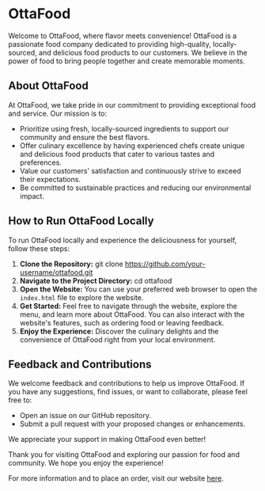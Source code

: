 # OttaFood

Welcome to OttaFood, where flavor meets convenience! OttaFood is a passionate food company dedicated to providing high-quality, locally-sourced, and delicious food products to our customers. We believe in the power of food to bring people together and create memorable moments.

## About OttaFood

At OttaFood, we take pride in our commitment to providing exceptional food and service. Our mission is to:

- Prioritize using fresh, locally-sourced ingredients to support our community and ensure the best flavors.
- Offer culinary excellence by having experienced chefs create unique and delicious food products that cater to various tastes and preferences.
- Value our customers' satisfaction and continuously strive to exceed their expectations.
- Be committed to sustainable practices and reducing our environmental impact.

## How to Run OttaFood Locally

To run OttaFood locally and experience the deliciousness for yourself, follow these steps:

1. **Clone the Repository:**
   git clone https://github.com/your-username/ottafood.git
2. **Navigate to the Project Directory:**
   cd ottafood
3. **Open the Website:**
   You can use your preferred web browser to open the `index.html` file to explore the website.
4. **Get Started:**
   Feel free to navigate through the website, explore the menu, and learn more about OttaFood. You can also interact with the website's features, such as ordering food or leaving feedback.
5. **Enjoy the Experience:**
    Discover the culinary delights and the convenience of OttaFood right from your local environment.

## Feedback and Contributions

We welcome feedback and contributions to help us improve OttaFood. If you have any suggestions, find issues, or want to collaborate, please feel free to:

- Open an issue on our GitHub repository.
- Submit a pull request with your proposed changes or enhancements.

We appreciate your support in making OttaFood even better!

Thank you for visiting OttaFood and exploring our passion for food and community. We hope you enjoy the experience!

For more information and to place an order, visit our website [here](https://www.).


